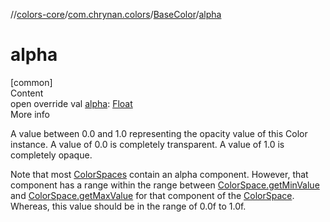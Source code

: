 //[colors-core](../../../index.md)/[com.chrynan.colors](../index.md)/[BaseColor](index.md)/[alpha](alpha.md)



# alpha  
[common]  
Content  
open override val [alpha](alpha.md): [Float](https://kotlinlang.org/api/latest/jvm/stdlib/kotlin/-float/index.html)  
More info  


A value between 0.0 and 1.0 representing the opacity value of this Color instance. A value of 0.0 is completely transparent. A value of 1.0 is completely opaque.



Note that most [ColorSpaces](../../com.chrynan.colors.space/-color-spaces/index.md) contain an alpha component. However, that component has a range within the range between [ColorSpace.getMinValue](../../com.chrynan.colors.space/-color-space/get-min-value.md) and [ColorSpace.getMaxValue](../../com.chrynan.colors.space/-color-space/get-max-value.md) for that component of the [ColorSpace](../../com.chrynan.colors.space/-color-space/index.md). Whereas, this value should be in the range of 0.0f to 1.0f.

  



